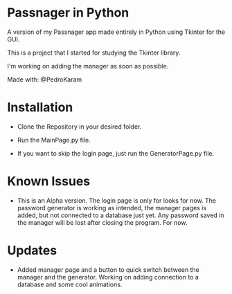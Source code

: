 # Passnager in Python

A version of my Passnager app made entirely in Python using Tkinter for the GUI.

This is a project that I started for studying the Tkinter library.

I'm working on adding the manager as soon as possible.

Made with: @PedroKaram

# Installation

- Clone the Repository in your desired folder.

- Run the MainPage.py file.

- If you want to skip the login page, just run the GeneratorPage.py file.

# Known Issues

- This is an Alpha version. The login page is only for looks for now. The password generator is working as intended, the manager pages is added, but not connected to a database just yet. Any password saved in the manager will be lost after closing the program. For now.

# Updates

- Added manager page and a button to quick switch between the manager and the generator. Working on adding connection to a database and some cool animations.
